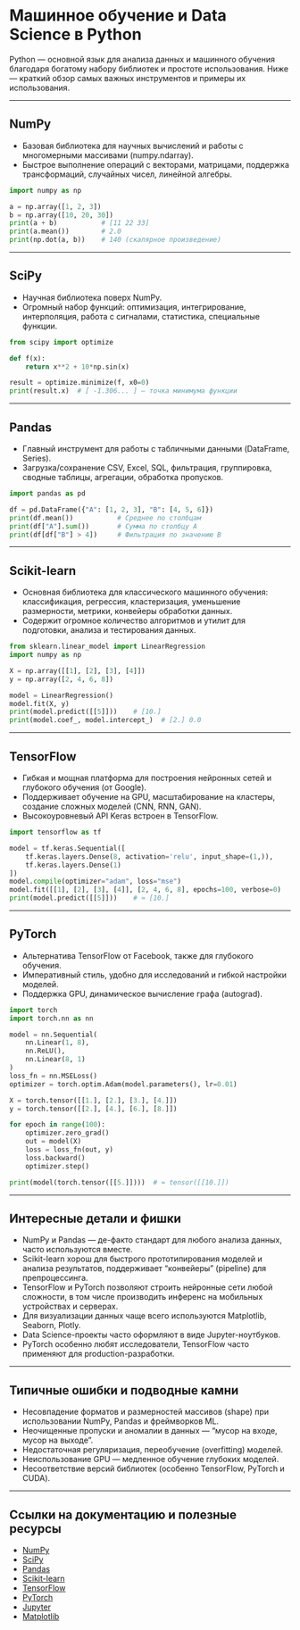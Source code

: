 # Машинное обучение и Data Science в Python

Python — основной язык для анализа данных и машинного обучения благодаря богатому набору библиотек и простоте использования. Ниже — краткий обзор самых важных инструментов и примеры их использования.

---

## NumPy

- Базовая библиотека для научных вычислений и работы с многомерными массивами (numpy.ndarray).
- Быстрое выполнение операций с векторами, матрицами, поддержка трансформаций, случайных чисел, линейной алгебры.

```python
import numpy as np

a = np.array([1, 2, 3])
b = np.array([10, 20, 30])
print(a + b)           # [11 22 33]
print(a.mean())        # 2.0
print(np.dot(a, b))    # 140 (скалярное произведение)
```

---

## SciPy

- Научная библиотека поверх NumPy.
- Огромный набор функций: оптимизация, интегрирование, интерполяция, работа с сигналами, статистика, специальные функции.

```python
from scipy import optimize

def f(x):
    return x**2 + 10*np.sin(x)

result = optimize.minimize(f, x0=0)
print(result.x)  # [ -1.306... ] — точка минимума функции
```

---

## Pandas

- Главный инструмент для работы с табличными данными (DataFrame, Series).
- Загрузка/сохранение CSV, Excel, SQL, фильтрация, группировка, сводные таблицы, агрегации, обработка пропусков.

```python
import pandas as pd

df = pd.DataFrame({"A": [1, 2, 3], "B": [4, 5, 6]})
print(df.mean())           # Среднее по столбцам
print(df["A"].sum())       # Сумма по столбцу A
print(df[df["B"] > 4])     # Фильтрация по значению B
```

---

## Scikit-learn

- Основная библиотека для классического машинного обучения: классификация, регрессия, кластеризация, уменьшение размерности, метрики, конвейеры обработки данных.
- Содержит огромное количество алгоритмов и утилит для подготовки, анализа и тестирования данных.

```python
from sklearn.linear_model import LinearRegression
import numpy as np

X = np.array([[1], [2], [3], [4]])
y = np.array([2, 4, 6, 8])

model = LinearRegression()
model.fit(X, y)
print(model.predict([[5]]))    # [10.]
print(model.coef_, model.intercept_)  # [2.] 0.0
```

---

## TensorFlow

- Гибкая и мощная платформа для построения нейронных сетей и глубокого обучения (от Google).
- Поддерживает обучение на GPU, масштабирование на кластеры, создание сложных моделей (CNN, RNN, GAN).
- Высокоуровневый API Keras встроен в TensorFlow.

```python
import tensorflow as tf

model = tf.keras.Sequential([
    tf.keras.layers.Dense(8, activation='relu', input_shape=(1,)),
    tf.keras.layers.Dense(1)
])
model.compile(optimizer="adam", loss="mse")
model.fit([[1], [2], [3], [4]], [2, 4, 6, 8], epochs=100, verbose=0)
print(model.predict([[5]]))    # ≈ [10.]
```

---

## PyTorch

- Альтернатива TensorFlow от Facebook, также для глубокого обучения.
- Императивный стиль, удобно для исследований и гибкой настройки моделей.
- Поддержка GPU, динамическое вычисление графа (autograd).

```python
import torch
import torch.nn as nn

model = nn.Sequential(
    nn.Linear(1, 8),
    nn.ReLU(),
    nn.Linear(8, 1)
)
loss_fn = nn.MSELoss()
optimizer = torch.optim.Adam(model.parameters(), lr=0.01)

X = torch.tensor([[1.], [2.], [3.], [4.]])
y = torch.tensor([[2.], [4.], [6.], [8.]])

for epoch in range(100):
    optimizer.zero_grad()
    out = model(X)
    loss = loss_fn(out, y)
    loss.backward()
    optimizer.step()

print(model(torch.tensor([[5.]])))  # ≈ tensor([[10.]])
```

---

## Интересные детали и фишки

- NumPy и Pandas — де-факто стандарт для любого анализа данных, часто используются вместе.
- Scikit-learn хорош для быстрого прототипирования моделей и анализа результатов, поддерживает “конвейеры” (pipeline) для препроцессинга.
- TensorFlow и PyTorch позволяют строить нейронные сети любой сложности, в том числе производить инференс на мобильных устройствах и серверах.
- Для визуализации данных чаще всего используются Matplotlib, Seaborn, Plotly.
- Data Science-проекты часто оформляют в виде Jupyter-ноутбуков.
- PyTorch особенно любят исследователи, TensorFlow часто применяют для production-разработки.

---

## Типичные ошибки и подводные камни

- Несовпадение форматов и размерностей массивов (shape) при использовании NumPy, Pandas и фреймворков ML.
- Неочищенные пропуски и аномалии в данных — “мусор на входе, мусор на выходе”.
- Недостаточная регуляризация, переобучение (overfitting) моделей.
- Неиспользование GPU — медленное обучение глубоких моделей.
- Несоответствие версий библиотек (особенно TensorFlow, PyTorch и CUDA).

---

## Ссылки на документацию и полезные ресурсы

- [NumPy](https://numpy.org/doc/)
- [SciPy](https://docs.scipy.org/doc/scipy/)
- [Pandas](https://pandas.pydata.org/docs/)
- [Scikit-learn](https://scikit-learn.org/stable/documentation.html)
- [TensorFlow](https://www.tensorflow.org/overview)
- [PyTorch](https://pytorch.org/docs/stable/index.html)
- [Jupyter](https://jupyter.org/)
- [Matplotlib](https://matplotlib.org/stable/users/index.html)
